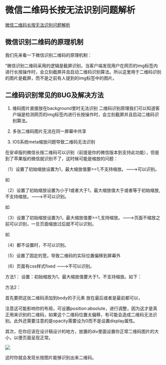 # 微信二维码长按无法识别问题解析
[微信二维码长按无法识别问题解析](https://www.h5anli.com/articles/201702/wxewmsbug.html)
## 微信识别二维码的原理机制

   我们先来看一下微信识别二维码的原理机制：

   “微信识别二维码采用的逻辑是截屏识别，当客户端发现用户在网页的img标签内进行长按操作时，会立刻截屏并且启动二维码识别算法。所以这里用于二维码识别的图片是截屏，而不是之前有人提到的img标签中的图片。


## 二维码识别常见的BUG及解决方法
1. 维码图片直接放在background里时无法识别
   二维码识别原理我们可以知道客户端是检测网页的img标签内进行长按操作时，会立刻截屏并且启动二维码识别算法。

2. 多张二维码图片无法在同一屏幕中共享

3. IOS系统meta缩放问题导致二维码无法识别

在安卓版的微信长按二维码可以识别（前提是你的微信版本到支持此功能），但是到了苹果版的微信就识别不了，这时候可能是缩放的问题：

（1）设置了初始缩放设置为1，最大缩放值要>=1,不支持缩放。--->可以识别。

   如<meta content="width=device-width, initial-scale=1, maximum-scale=1.2, user-scalable=0" name="viewport" />

（2）设置了初始缩放设置为小于1或者大于1，最大缩放值大于或者等于初始缩放,不支持缩放。--->不可以识别。

   如<meta content="width=device-width, initial-scale=1.1, maximum-scale=1.2, user-scalable=0" name="viewport" />

（3）设置了初始缩放设置为1，最大缩放值要>=1,支持缩放。--->页面不缩放之前可以识别，一旦页面缩放过后就不可以识别。

   如<meta content="width=device-width, initial-scale=1, maximum-scale=1.2, user-scalable=1" name="viewport" />

（4）都不设置时，不可以识别。

（5）设置了固定的宽，导致二维码的实际位置偏移到屏幕外

   <meta content="width=750, initial-scale=1, maximum-scale=1.2, user-scalable=0" name="viewport" />

（6）页面有css样式fixed --->不可以识别。


方法1：
   设置：初始缩放为1，最大缩放值要大于1，不支持缩放。如下：

   <meta name="viewport" content="width=device-width, initial-scale=1.0, maximum-scale=1.0,user-scalable=no"/>

 方法2：

   首先要把这张二维码添加到body的子元素 放在最后或者是最前都可以，

注意这可能影响你的布局，可设置position:absolute，进行调整，因为这才是真正用来识别的二维码，如果这个二维码位置太偏移，有可能会造成二维码无法识别。此外还需要注意的是opacity需要设为0而不是设置display属性。

   <img style="position:absolute;width: XXpx;height: XXpx;opacity: 0" src="二维码图片地址"> 

   其次，在你应该在设计稿设计的地方，放置的div里面设置你正常二维码图片的大小，以便页面呈现正常。

   <img style="你的正常大小" src="二维码图片地址" />

   这时你就会发现长按图片能够识别出来二维码。

